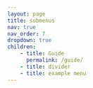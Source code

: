 ```yaml
---
layout: page
title: submenus
nav: true
nav_order: 7
dropdown: true
children:
    - title: Guide
      permalink: /guide/
    - title: divider
    - title: example menu
---
```

